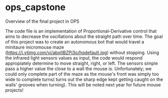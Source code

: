 # ops_capstone
Overview of the final project in OPS

The code file is an implementation of Proportional-Derivative control that aims to decrease the oscillations about the straight path over time. The goal of this project was to create an autonomous bot that would travel a minitaure micromouse maze (https://i.ytimg.com/vi/abxItBZPi3o/hqdefault.jpg) without stopping. Using the infrared light sensors values as input, the code would respond appropiately determine to move straight, right, or left. The sensors simple pass a higher value the close to a wall the mouse is. Unfortunately; we could only complete part of the maze as the mouse's front was simply too wide to complete turns( turns out the sharp edge kept getting caught on the walls' grooves when turning). This will be noted next year for future mouse projects!
